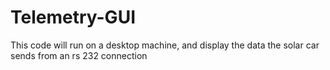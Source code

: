 Telemetry-GUI
=============

This code will run on a desktop machine, and display the data the solar car sends from an rs 232 connection
